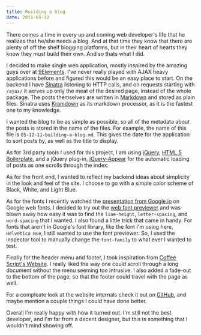 ```yaml
---
title: Building a blog
date: 2011-05-12
---
```


There comes a time in every up and coming web developer's life that he realizes
that he/she needs a blog. And at that time they know that there are plenty of
off the shelf blogging platforms, but in their heart of hearts they know they must build
their own. And so thats what I did.

I decided to make single web application, mostly inspired by the amazing guys
over at [9Elements](http://www.9elements.com/). I've never really played with
AJAX heavy applications before and figured this would be an easy place to
start. On the backend I have [Sinatra](http://www.sinatrarb.com/) listening to HTTP
calls, and on requests starting with `/ajax/` it serves up only the meat of the
desired page, instead of the whole package. The posts themselves are written in
[Markdown](http://daringfireball.net/projects/markdown/) and stored as plain
files. Sinatra uses [Kramdown](http://kramdown.rubyforge.org/) as its markdown
processor, as it is the fastest one to my knowledge.

I wanted the blog to be as simple as possible, so all of the metadata about the
posts is stored in the name of the files. For example, the name of this file
is `05-12-11-building-a-blog.md`. This gives the date for the application to
sort posts by, as well as the title to display.

As for 3rd party tools I used for this project, I am using [jQuery](http://jquery.com/),
[HTML 5 Boilerplate](http://html5boilerplate.com/), and a jQuery plug-in,
[jQuery-Appear](http://code.google.com/p/jquery-appear/) for the automatic
loading of posts as one scrolls through the index.

As for the front end, I wanted to reflect my backend ideas about simplicity in
the look and feel of the site. I choose to go with a simple color scheme of
Black, White, and Light Blue.

As for the fonts I recently watched the
[presentation from Google.io](http://www.youtube.com/watch?v=QTX1lU97z08) on
Google web fonts. I decided to try out the [web font previewer](http://www.google.com/webfonts/preview)
and was blown away how easy it was to find the `line-height`, `letter-spacing`, and
`word-spacing` that I wanted. I also found a little trick that came in handy.
For fonts that aren't in Google's font library, like the font I'm using here,
`Helvetica Nue`, I still wanted to use the font previewer. So, I used the
inspector tool to manually change the `font-family` to what ever I wanted to
test.

Finally for the header menu and footer, I took inspiration from [Coffee Script's
Website](http://jashkenas.github.com/coffee-script/). I really liked the way
one could scroll through a long document without the menu seeming too
intrusive. I also added a fade-out to the bottom of the page, so that the
footer could travel with the page as well.

For a compleate look at the website internals check it out on [GitHub](https://github.com/ekosz/Personal-Blog),
and maybe mention a couple things I could have done better.

Overall I'm really happy with how it turned out. I'm still not the best
developer, and I'm far from a decent designer, but this is something that
I wouldn't mind showing off.
